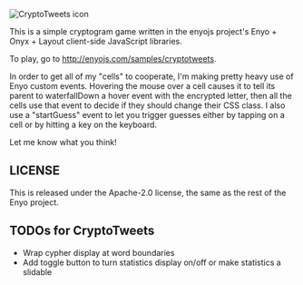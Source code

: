 ![CryptoTweets icon](https://github.com/enyojs/support/raw/master/apps/cryptotweets/icon_64x64.png)

This is a simple cryptogram game written in the enyojs project's Enyo + Onyx +
Layout client-side JavaScript libraries.

To play, go to <http://enyojs.com/samples/cryptotweets>.

In order to get all of my "cells" to cooperate, I'm making pretty heavy use of
Enyo custom events.  Hovering the mouse over a cell causes it to tell its
parent to waterfallDown a hover event with the encrypted letter, then all the
cells use that event to decide if they should change their CSS class.  I also
use a "startGuess" event to let you trigger guesses either by tapping on a
cell or by hitting a key on the keyboard.

Let me know what you think!  

## LICENSE

This is released under the Apache-2.0 license, the same as the rest of the
Enyo project.

## TODOs for CryptoTweets

* Wrap cypher display at word boundaries
* Add toggle button to turn statistics display on/off or 
  make statistics a slidable